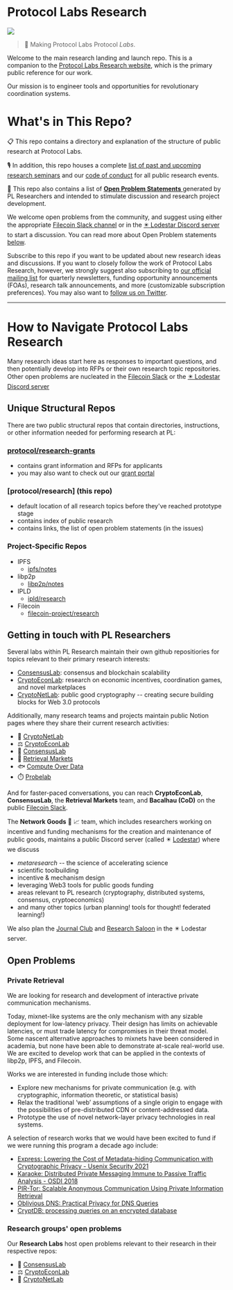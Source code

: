 # Protocol Labs Research
[![](https://img.shields.io/badge/team-research-0f41f4.svg?style=flat-square)](https://github.com/protocol/research)

> :rocket: Making Protocol Labs Protocol _Labs_.

Welcome to the main research landing and launch repo. This is a companion to the [Protocol Labs Research website](https://research.protocol.ai/), which is the primary public reference for our work.

Our mission is to engineer tools and opportunities for revolutionary coordination systems.

# What's in This Repo?

📋 This repo contains a directory and explanation of the structure of public research at Protocol Labs.

🎙️ In addition, this repo houses a complete [list of past and upcoming research seminars](https://github.com/protocol/research/blob/master/research-events/research-seminars.md) and our [code of conduct](https://github.com/protocol/research/blob/master/research-events/code-of-conduct.md) for all public research events.

📝 This repo also contains a list of  [**Open Problem Statements** ](#open-problems) generated by PL Researchers and intended to stimulate discussion and research project development.

We welcome open problems from the community, and suggest using either the appropriate [Filecoin Slack channel](filecoinproject.slack.com) or in the [✴️  Lodestar Discord server ](https://discord.gg/lodestar-network-goods) to start a discussion. You can read more about Open Problem statements [below](#open-problems).

Subscribe to this repo if you want to be updated about new research ideas and discussions. If you want to closely follow the work of Protocol Labs Research, however, we strongly suggest also subscribing to [our official mailing list](https://protocol.us4.list-manage.com/subscribe?MERGE0=&u=09d704b0125b11d44d67d4617&id=7aa0f1150b&subscribe=) for quarterly newsletters, funding opportunity announcements (FOAs), research talk announcements, and more (customizable subscription preferences). You may also want to [follow us on Twitter](https://twitter.com/ProtoResearch).

---

# How to Navigate Protocol Labs Research 
Many research ideas start here as responses to important questions, and then potentially develop into RFPs or their own research topic repositories. Other open problems are nucleated in the [Filecoin Slack](filecoinproject.slack.com) or the [✴️  Lodestar Discord server ](https://discord.gg/lodestar-network-goods)


## Unique Structural Repos
There are two public structural repos that contain directories, instructions, or other information needed for performing research at PL:

### [protocol/research-grants](https://github.com/protocol/research-RFPs)
 - contains grant information and RFPs for applicants
 - you may also want to check out our [grant portal](https://grants.protocol.ai/)

### [protocol/research]  **(this repo)**
 - default location of all research topics before they've reached prototype stage
 - contains index of public research
 - contains links, the list of open problem statements (in the issues)

### Project-Specific Repos

- IPFS
  - [ipfs/notes](https://github.com/ipfs/notes)
- libp2p
  - [libp2p/notes](https://github.com/libp2p/notes)
- IPLD  
  - [ipld/research](https://github.com/ipld/research)
- Filecoin
  - [filecoin-project/research](https://github.com/filecoin-project/research)

## Getting in touch with PL Researchers

Several labs within PL Research maintain their own github repositiories  for topics relevant to their primary research interests:

- [ConsensusLab](https://github.com/protocol/ConsensusLab): consensus and blockchain scalability
- [CryptoEconLab](https://github.com/protocol/CryptoEconLab): research on economic incentives, coordination games, and novel marketplaces
- [CryptoNetLab](https://github.com/protocol/CryptoNetLab): public good cryptography -- creating secure building blocks for Web 3.0 protocols

Additionally, many research teams and projects maintain public Notion pages where they share their current  research activities:

-  🧮  [CryptoNetLab](https://www.notion.so/Cryptonet-81fd8bb1043643a38472335d73692339)
-  ⚖️ [CryptoEconLab](https://www.notion.so/CryptoEconLab-2bd339628c95447b8a9f7df3e8cf8798)
-  🤝  [ConsensusLab](https://www.notion.so/ConsensusLab-13dfe290f57c438eb03a3db52dbbb43c)
-  🎣  [Retrieval Markets](https://www.notion.so/Retrieval-Markets-765a9388b86646f38f7a03ee90c9c6c4)
-  🐟 [Compute Over Data](https://www.notion.so/Compute-Over-Data-25fa366465ed4ddf81027498efb4a405)
-  ⏱️ [Probelab](https://www.notion.so/pl-strflt/ProbeLab-Protocol-Benchmarking-Optimization-a63238fd1b184d6f8fea4bb38d975208)

And for faster-paced conversations, you can reach **CryptoEconLab**, **ConsensusLab**, the **Retrieval Markets** team, and **Bacalhau (CoD)** on the public [Filecoin Slack](filecoinproject.slack.com).

The **Network Goods** 🧧 📈  team, which includes researchers working on incentive and funding mechanisms for the creation and maintenance of public goods, maintains a public Discord server (called ✴️ [Lodestar](https://discord.gg/lodestar-network-goods)) where we discuss
-  *metaresearch* -- the science of accelerating science
- scientific toolbuilding
- incentive & mechanism design
- leveraging Web3 tools for public goods funding
- areas relevant to PL research (cryptography, distributed systems, consensus, cryptoeconomics)
- and many other topics (urban planning! tools for thought! federated learning!)

We also plan the [Journal Club](https://docs.google.com/spreadsheets/d/1A-rwJ2L0D7ujKiaKa8QqrKIUSMB5vdVLcKtVyOAguwU/edit?usp=sharing) and [Research Saloon](https://docs.google.com/spreadsheets/d/1A-rwJ2L0D7ujKiaKa8QqrKIUSMB5vdVLcKtVyOAguwU/edit#gid=278928881) in the ✴️ Lodestar server. 


## Open Problems

### Private Retrieval 

We are looking for research and development of interactive private communication mechanisms.

Today, mixnet-like systems are the only mechanism with any sizable deployment for low-latency privacy. Their design has limits on achievable latencies, or must trade latency for compromises in their threat model. Some nascent alternative approaches to mixnets have been considered in academia, but none have been able to demonstrate at-scale real-world use. We are excited to develop work that can be applied in the contexts of libp2p, IPFS, and Filecoin.

Works we are interested in funding include those which:

-   Explore new mechanisms for private communication (e.g. with cryptographic, information theoretic, or statistical basis)
-   Relax the traditional ‘web’ assumptions of a single origin to engage with the possibilities of pre-distributed CDN or content-addressed data.
-   Prototype the use of novel network-layer privacy technologies in real systems.
    
A selection of research works that we would have been excited to fund if we were running this program a decade ago include:

-   [Express: Lowering the Cost of Metadata-hiding Communication with Cryptographic Privacy - Usenix Security 2021](https://www.usenix.org/conference/usenixsecurity21/presentation/eskandarian) 
-   [Karaoke: Distributed Private Messaging Immune to Passive Traffic Analysis - OSDI 2018](https://www.usenix.org/conference/osdi18/presentation/lazar)
-   [PIR-Tor: Scalable Anonymous Communication Using Private Information Retrieval](https://www.usenix.org/conference/usenix-security-11/pir-tor-scalable-anonymous-communication-using-private-information)
-   [Oblivious DNS: Practical Privacy for DNS Queries](https://petsymposium.org/2019/files/papers/issue2/popets-2019-0028.pdf)
-   [CryptDB: processing queries on an encrypted database](https://dl.acm.org/doi/abs/10.1145/2330667.2330691)

### Research groups' open problems

Our **Research Labs** host open problems relevant to their research in their respective repos:
- 🤝  [ConsensusLab](https://github.com/protocol/ConsensusLab)
- ⚖️  [CryptoEconLab](https://github.com/protocol/CryptoEconLab)
- 🧮  [CryptoNetLab](https://github.com/protocol/CryptoNetLab)
